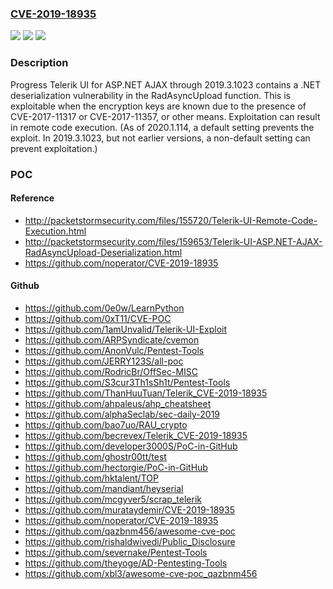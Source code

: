 ### [CVE-2019-18935](https://cve.mitre.org/cgi-bin/cvename.cgi?name=CVE-2019-18935)
![](https://img.shields.io/static/v1?label=Product&message=n%2Fa&color=blue)
![](https://img.shields.io/static/v1?label=Version&message=n%2Fa&color=blue)
![](https://img.shields.io/static/v1?label=Vulnerability&message=n%2Fa&color=brighgreen)

### Description

Progress Telerik UI for ASP.NET AJAX through 2019.3.1023 contains a .NET deserialization vulnerability in the RadAsyncUpload function. This is exploitable when the encryption keys are known due to the presence of CVE-2017-11317 or CVE-2017-11357, or other means. Exploitation can result in remote code execution. (As of 2020.1.114, a default setting prevents the exploit. In 2019.3.1023, but not earlier versions, a non-default setting can prevent exploitation.)

### POC

#### Reference
- http://packetstormsecurity.com/files/155720/Telerik-UI-Remote-Code-Execution.html
- http://packetstormsecurity.com/files/159653/Telerik-UI-ASP.NET-AJAX-RadAsyncUpload-Deserialization.html
- https://github.com/noperator/CVE-2019-18935

#### Github
- https://github.com/0e0w/LearnPython
- https://github.com/0xT11/CVE-POC
- https://github.com/1amUnvalid/Telerik-UI-Exploit
- https://github.com/ARPSyndicate/cvemon
- https://github.com/AnonVulc/Pentest-Tools
- https://github.com/JERRY123S/all-poc
- https://github.com/RodricBr/OffSec-MISC
- https://github.com/S3cur3Th1sSh1t/Pentest-Tools
- https://github.com/ThanHuuTuan/Telerik_CVE-2019-18935
- https://github.com/ahpaleus/ahp_cheatsheet
- https://github.com/alphaSeclab/sec-daily-2019
- https://github.com/bao7uo/RAU_crypto
- https://github.com/becrevex/Telerik_CVE-2019-18935
- https://github.com/developer3000S/PoC-in-GitHub
- https://github.com/ghostr00tt/test
- https://github.com/hectorgie/PoC-in-GitHub
- https://github.com/hktalent/TOP
- https://github.com/mandiant/heyserial
- https://github.com/mcgyver5/scrap_telerik
- https://github.com/murataydemir/CVE-2019-18935
- https://github.com/noperator/CVE-2019-18935
- https://github.com/qazbnm456/awesome-cve-poc
- https://github.com/rishaldwivedi/Public_Disclosure
- https://github.com/severnake/Pentest-Tools
- https://github.com/theyoge/AD-Pentesting-Tools
- https://github.com/xbl3/awesome-cve-poc_qazbnm456

